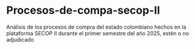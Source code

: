 # Procesos-de-compa-secop-II
Análisis de los procesos de compra del estado colombiano hechos en la plataforma SECOP II  durante el primer semestre del año 2025, estén o no adjudicado
